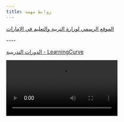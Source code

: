 ```yaml
---
title: روابط مهمه
---
```

[الموقع الرسمي لوزارة التربية والتعليم في الإمارات](https://www.moe.gov.ae/Ar/Pages/home.aspx)

\----

[الدورات التدريبية - LearningCurve](https://learningcurve.moe.gov.ae)

<video controls="" autoplay="" name="media"><source src="https://moeae87206-my.sharepoint.com/personal/hanaa_ali_moe_gov_ae/Documents/Ted%20%D8%A7%D9%84%D9%85%D9%83%D8%AA%D8%A8%D8%A9%20%D8%A7%D9%84%D8%B1%D9%82%D9%85%D9%8A%D8%A9/%D9%83%D9%8A%D9%81%20%D8%AA%D9%86%D8%AC%D8%AD%20%D9%81%D9%8A%20%D8%A5%D8%AF%D8%A7%D8%B1%D8%A9%20%D8%A3%D8%B2%D9%85%D8%AA%D9%83.mp4?App=OneDriveWebVideo" type="video/mp4"></video>